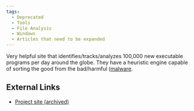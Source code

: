```yaml
---
tags:
  - Deprecated
  - Tools
  - File Analysis
  - Windows
  - Articles that need to be expanded
---
```

Very helpful site that identifies/tracks/analyzes 100,000 new executable
programs per day around the globe. They have a heuristic engine capable
of sorting the good from the bad/harmful
([malware](malware.md).

## External Links

- [Project site (archived)](https://archive.ph/fileinfo.prevx.com)
